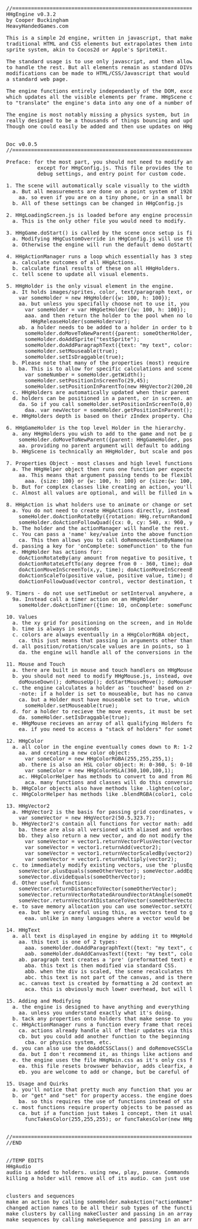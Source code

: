 
<pre>
//====================================================================
HHgEngine v0.3.2
by Cooper Buckingham
HeavyHandedGames.com

This is a simple 2d engine, written in javascript, that makes use of all
traditional HTML and CSS elements but extrapolates them into a standard
sprite system, akin to Cocos2d or Apple's SpriteKit.

The standard usage is to use only javascript, and then allow the engine
to handle the rest. But all elements remain as standard DIVs so any
modifications can be made to HTML/CSS/Javascript that would be made to
a standard web page.

The engine functions entirely independantly of the DOM, except for HHgScene.js
which updates all the visible elements per frame. HHgScene could be modified
to "translate" the engine's data into any one of a number of visual forms.

The engine is most notably missing a physics system, but in general is not
really designed to be a thousands of things bouncing and updating engine.
Though one could easily be added and then use updates on HHgHolders.


Doc v0.0.5
//====================================================================

Preface: for the most part, you should not need to modify any engine files
          except for HHgConfig.js. This file provides the top level settings
          debug settings, and entry point for custom code.

1. The scene will automatically scale visually to the width of the screen.
  a. But all measurements are done on a point system of 1920/1080.
    aa. so even if you are on a tiny phone, or in a small browser window, you would still commonly use 1920 as screen width.
  b. All of these settings can be changed in HHgConfig.js

2. HHgLoadingScreen.js is loaded before any engine processing takes place.
  a. This is the only other file you would need to modify.

3. HHgGame.doStart() is called by the scene once setup is finished.
  a. Modifying HHgCustomOverride in HHgConfig.js will use the version in HHgConfig as a starting point
  a. Otherwise the engine will run the default demo doStart() located in HHgGame.js.

4. HHgActionManager runs a loop which essentially has 3 steps per frame:
  a. calculate outcomes of all HHgActions.
  b. calculate final results of these on all HHgHolders.
  c. tell scene to update all visual elements.

5. HHgHolder is the only visual element in the engine.
  a. It holds images/sprites, color, text/paragraph text, or other HHgHolders
    var someHolder = new HHgHolder({w: 100, h: 100});
    aa. but unless you specifally choose not to use it, you should use the ObjectPool to get holders:
      var someHolder = var HHgGetHolder({w: 100, h: 100});
      aaa. and then return the holder to the pool when no longer needed:
        HHgReleaseHolder(someHoldervar);
    ab. a holder needs to be added to a holder in order to be visible, and in most cases needs a sprite/image:
      someHolder.doMoveToNewParent({parent: someOtherHolder, position: new HHgVector2(-200,-200), isScreenPos: true});
      someHolder.doAddSprite("testSprite");
      someHolder.doAddParagraphText({text: "my text", color: {H: 255, S: .5, L: .5, A: 1}, shadow: {color: "black", x: 4, y: 4, blur: 4}});
      someHolder.setMouseable(true);
      someHolder.setIsDraggable(true);
  b. Please note that many of the properties (most) require the use of getters/setters
    ba. This is to allow for specific calculations and scene updates when values are changed.
      var someNumber = someHolder.getWidth();
      someHolder.setPositionInScreenTo(29,45);
      someHolder.setPositionInParentTo(new HHgVector2(200,200));
  c. HHgHolders are automatically updated when their parent holders are updated by Position/Rotation/Scale.
  d. holders can be positioned in a parent, or in screen. and each one updates the other.
    da. So if you call someHolder.setPositionInScreenTo(0,0), its position in parent will change.
      daa. var newVector = someHolder.getPositionInParent();
  e. HHgHolders depth is based on their zIndex property. Changing the zIndex of a parent will adjust all children

6. HHgGameHolder is the top level Holder in the hierarchy.
  a. any HHgHolders you wish to add to the game and not be parented to another Holder should be parented to this:
    someHolder.doMoveToNewParent({parent: HHgGameHolder, position: {x: 200, y: 200} });
    aa. providing no parent argument will default to adding to HHgGameHolder.
  b. HHgScene is technically an HHgHolder, but scale and position will be incorrect for children.

7. Properties Object - most classes and high level functions expect a javascript {} to be passed as arguments.
  a. The HHgHelper object then runs one function per expected argument to process and filter the input
    aa. This means that argument passing tends to be flexible, so for size you could pass in:
      aaa. {size: 100} or {w: 100, h: 100} or {size:{w: 100, h: 100}} etc.
  b. But for complex classes like creating an action, you'll pass in a single object with multiple key value pairs.
  c. Almost all values are optional, and will be filled in with a sensible value if omitted, like 0,0 for position.

8. HHgAction is what holders use to animate or change or set timers.
  a. You do not need to create HHgActions directly, instead you use helper functions on HHgHolder
    someHolder.doActionRotateBy({rotation: HHg.returnRandomInt(120,720), time: HHg.returnRandomInt(5,35)});
    someHolder.doActionFollowQuad({cx: 0, cy: 540, x: 960, y: -540, time: 10, easeIn: 25, easeOut: 25 });
  b. The holder and the actionManager will handle the rest.
  c. You can pass a 'name' key/value into the above functions to uniquely name an action on an object.
    ca. This then allows you to call doRemoveActionByName(name);
  d. passing a key for 'onComplete: someFunction' to the function will cause the passed function to be executed on completion.
  e. HHgHolder has actions for:
    doActionRotateBy(any amount from negative to positive, time);
    doActionRotateLeftTo(any degree from 0 - 360, time); doActionRotateRightTo(); doActionRotateForever(+/- rotation per second);
    doActionMoveInScreenTo(x,y, time); doActionMoveInScreenBy(); doActionMoveForever(vector per second);
    doActionScaleTo(positive value, positive value, time); doActionScaleBy(positive value, positive value); doActionScaleForever(scale per second);
    doActionFollowQuad(vector control, vector destination, time); //creates a quadratic path using the current xy, a control xy, and final xy

9. Timers - do not use setTimeOut or setInterval anywhere, as this will cause things to fall out of sync
  9a. Instead call a timer action on an HHgHolder
    someHolder.doActionTimer({time: 10, onComplete: someFunc});

10. Values
  a. the xy grid for positioning on the screen, and in Holders is 0,0 centric (default point dimension is 1920/1080)
  b. time is always in seconds
  c. colors are always eventually in a HHgColorRGBA object, but most classes and functions will take HSL, RGB, or Hex values
    ca. this just means that passing in arguments other than a color object will result in a conversion step.
  d. all position/rotation/scale values are in points, so 1 or 1.5 or .044567. no strings, no trailing "px", etc.
    da. the engine will handle all of the conversions in the scene. You can modify rounding behavior there though if you must.

11. Mouse and Touch
  a. there are built in mouse and touch handlers on HHgMouse.js, the engine will use the correct ones based on device type.
  b. you should not need to modify HHgMouse.js, instead, override the existing HHgHolder methods:
    doMouseDown(); doMouseUp(); doStartMouseMove(); doMouseMove(); doEndMouseMove();
  c. the engine calculates a holder as 'touched' based on z-index and canvas pixel alpha;
    -note: if a holder is set to mouseable, but has no canvas, then the holder width and height will be used.
    ca. but a Holder must have mouseable set to true, which is set to false by default.
      someHolder.setMouseable(true);
  d. for a holder to recieve the move events, it must be set to draggable.
    da. someHolder.setIsDraggable(true);
  e. HHgMouse recieves an array of all qualifying Holders for mouse/touch, it only uses the highest element in the array.
    ea. if you need to access a "stack of holders" for something like dragging a stack, then you'll need to modify HHgMouse.js.

12. HHgColor
  a. all color in the engine eventually comes down to R: 1-255 G: 1-255 B: 1-255 A: 0-1
    aa. and creating a new color object:
      var someColor = new HHgColorRGBA(255,255,255,1);
    ab. there is also an HSL color object: H: 0-360, S: 0-100, L: 0-100, A: 0-1
      var someColor = new HHgColorHSLA(360,100,100,1);
    ac. HHgColorHelper has methods to convert to and from RGB, HSL and Hex
      aca. many functions and classes will do this conversion automatically if you pass in anything other than RGBA
  b. HHgColor objects also have methods like .lighten(color, percent).
  c. HHgColorHelper has methods like .blendRGBA(color1, color2, percent).

13. HHgVector2
  a. HHgVector2 is the basis for passing grid coordinates, vectors, and scales.
    var someVector = new HHgVector2(50.5,323.7);
  b. HHgVector2's contain all functions for vector math: add, subtract, divide, etc.
    ba. these are also all versioned with aliased and verbose names:
    bb. they also return a new vector, and do not modify the existing vector
      var someVector = vector1.returnVectorPlusVector(vector2);
      var someVector = vector1.returnAdd(vector2);
      var someVector = vector1.returnVectorScaledBy(vector2);
      var someVector = vector1.returnMultiply(vector2);
  c. to immediately modify existing vectors, use the 'plusEquals'/etc functions.
    someVector.plusEquals(someOtherVector); someVector.addEquals(someOtherVector);
    someVector.divideEquals(someOtherVector);
  d. Other useful functions:
    someVector.returnDistanceToVector(someOtherVector);
    someVector.returnVectorRotatedAroundVectorAtAngle(someOtherVector, angle); //this will all be handled for you in actions
    someVector.returnVectorAtDistanceToVector(someOtherVector);
  e. to save memory allocation you can use someVector.setXY(x,y) to change the values of a vector.
    ea. but be very careful using this, as vectors tend to get passed around, and these are objects passed by reference
      eaa. unlike in many languages where a vector would be a struct passed by value.

14. HHgText
  a. all text is displayed in engine by adding it to HHgHolders.
    aa. this text is one of 2 types:
      aaa. someHolder.doAddParagraphText({text: "my text", color: {H: 255, S: .5, L: .5, A: 1}, shadow: {color: "black", x: 4, y: 4, blur: 4}});
      aab. someHolder.doAddCanvasText({text: "my text", color: {H: 255, S: .5, L: .5, A: 1}, shadow: {color: "black", x: 4, y: 4, blur: 4}});
    ab. paragraph text creates a 'pre' (preformatted text) element inside of the div.
      aba. this text is then modified via standard CSS.
      abb. when the div is scaled, the scene recalculates the font size to adjust for the div scale.
      abc. this text is not part of the canvas, and is therefore not subject to mouse/touch tests.
    ac. canvas text is created by formatting a 2d context and then painting the text directly onto the div's canvas
      aca. this is obviously much lower overhead, but will look "rasterized", and will be part of mouse/touch detection rules.

15. Adding and Modifying
  a. the engine is designed to have anything and everything modded, but I recommend not changing anything on HHgHolder or HHgScene
    aa. unless you understand exactly what it's doing.
  b. tack any properties onto holders that make sense to you, and create any custom controllers to handle game logic.
  c. HHgActionManager runs a function every frame that receives the delta time since the last frame
    ca. actions already handle all of their updates via this delta
    cb. but you could add another function to the beginning of the list if you were interested in another type of game loop.
      cba. or physics system, etc.
  d. you can also use the doAddCSSClass() and doRemoveCSSClass() to use custom CSS class functionality in holders.
    da. but I don't recommend it, as things like actions and canvases won't always play nice with them.
  e. the engine uses the file HHgMain.css as it's only css file.
    ea. this file resets browswer behavior, adds clearfix, and sets up some basic table functionality for text in divs
    eb. you are welcome to add or change, but be careful of modifying any of the existing css elements, as alot depends on them

15. Usage and Quirks
  a. you'll notice that pretty much any function that you are supposed to interact with start with "do" to do something or "return" to return something
  b. or "get" and "set" for property access. the engine does a lot of secondary computation after properties are set.
    ba. so this requires the use of functions instead of standard .access
  c. most functions require property objects to be passed as arguments {R: 255, G: 255, B: 255};
    ca. but if a function just takes 1 concept, then it usally can be short-handed for faster typing:
      funcTakesColor(255,255,255); or funcTakesColor(new HHgColorRGBA({R:255, G:255, B:255, A:1}));


//=============================================================
//END


//TEMP EDITS
HHgAudio
audio is added to holders. using new, play, pause. Commands are sent to HHgAudio to change volume of master/sound/music
killing a holder will remove all of its audio. can just use play sound actions.


clusters and sequences
make an action by calling someHolder.makeAction("actionName", props);
changed action names to be all their sub types of the function names. Can now be called by name instead of function.
make clusters by calling makeCluster and passing in an array of actions/clusters/sequences
make sequences by calling makeSequence and passing in an array of actions/clusters/sequences/

</pre>